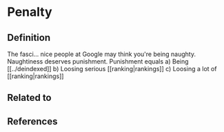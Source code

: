 # Penalty


## Definition
The fasci... nice people at Google may think you're being naughty. Naughtiness deserves punishment. Punishment equals
a) Being [[../deindexed]]
b) Loosing serious [[ranking|rankings]]
c) Loosing a lot of [[ranking|rankings]]


## Related to


## References


